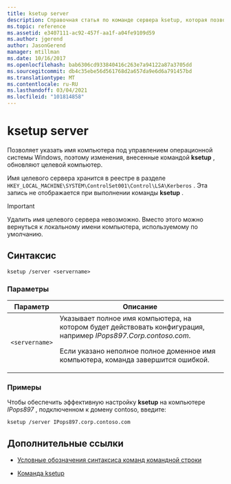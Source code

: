```yaml
---
title: ksetup server
description: Справочная статья по команде сервера ksetup, которая позволяет указать имя компьютера под управлением операционной системы Windows, поэтому изменения, внесенные командой ksetup, обновляют конечный компьютер.
ms.topic: reference
ms.assetid: e3407111-ac92-457f-aa1f-a04fe9109d59
ms.author: jgerend
author: JasonGerend
manager: mtillman
ms.date: 10/16/2017
ms.openlocfilehash: bab6306cd933840416c263e7a94122a87a3705dd
ms.sourcegitcommit: db4c35ebe56d561768d2a657da9e6d6a791457bd
ms.translationtype: MT
ms.contentlocale: ru-RU
ms.lasthandoff: 03/04/2021
ms.locfileid: "101814858"
---
```

# <a name="ksetup-server"></a>ksetup server

Позволяет указать имя компьютера под управлением операционной системы Windows, поэтому изменения, внесенные командой **ksetup** , обновляют целевой компьютер.

Имя целевого сервера хранится в реестре в разделе `HKEY_LOCAL_MACHINE\SYSTEM\ControlSet001\Control\LSA\Kerberos` . Эта запись не отображается при выполнении команды **ksetup** .

> [!IMPORTANT]
> Удалить имя целевого сервера невозможно. Вместо этого можно вернуться к локальному имени компьютера, используемому по умолчанию.

## <a name="syntax"></a>Синтаксис

```
ksetup /server <servername>
```

### <a name="parameters"></a>Параметры

| Параметр | Описание |
| --------- | ----------- |
| `<servername>` | Указывает полное имя компьютера, на котором будет действовать конфигурация, например *IPops897.Corp.contoso.com*.<p>Если указано неполное полное доменное имя компьютера, команда завершится ошибкой. |

### <a name="examples"></a>Примеры

Чтобы обеспечить эффективную настройку **ksetup** на компьютере *IPops897* , подключенном к домену contoso, введите:

```
ksetup /server IPops897.corp.contoso.com
```

## <a name="additional-references"></a>Дополнительные ссылки

- [Условные обозначения синтаксиса команд командной строки](command-line-syntax-key.md)

- [Команда ksetup](ksetup.md)
